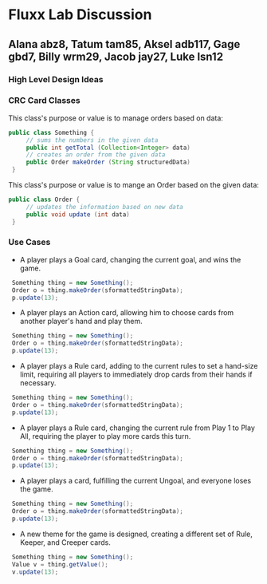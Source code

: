 # Fluxx Lab Discussion
## Alana abz8, Tatum tam85, Aksel adb117, Gage gbd7, Billy wrm29, Jacob jay27, Luke lsn12



### High Level Design Ideas


### CRC Card Classes

This class's purpose or value is to manage orders based on data:
```java
public class Something {
     // sums the numbers in the given data
     public int getTotal (Collection<Integer> data)
     // creates an order from the given data
     public Order makeOrder (String structuredData)
 }
```

This class's purpose or value is to mange an Order based on the given data:
```java
public class Order {
     // updates the information based on new data 
     public void update (int data)
 }
```


### Use Cases

* A player plays a Goal card, changing the current goal, and wins the game.
```java
 Something thing = new Something();
 Order o = thing.makeOrder(sformattedStringData);
 p.update(13);
```

* A player plays an Action card, allowing him to choose cards from another player's hand and play them.
```java
 Something thing = new Something();
 Order o = thing.makeOrder(sformattedStringData);
 p.update(13);
```

* A player plays a Rule card, adding to the current rules to set a hand-size limit, requiring all players to immediately drop cards from their hands if necessary.
```java
 Something thing = new Something();
 Order o = thing.makeOrder(sformattedStringData);
 p.update(13);
```

* A player plays a Rule card, changing the current rule from Play 1 to Play All, requiring the player to play more cards this turn.
```java
 Something thing = new Something();
 Order o = thing.makeOrder(sformattedStringData);
 p.update(13);
```

* A player plays a card, fulfilling the current Ungoal, and everyone loses the game.
```java
 Something thing = new Something();
 Order o = thing.makeOrder(sformattedStringData);
 p.update(13);
```

* A new theme for the game is designed, creating a different set of Rule, Keeper, and Creeper cards.
```java
 Something thing = new Something();
 Value v = thing.getValue();
 v.update(13);
```